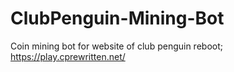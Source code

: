 # ClubPenguin-Mining-Bot
Coin mining bot for website of club penguin reboot; https://play.cprewritten.net/
